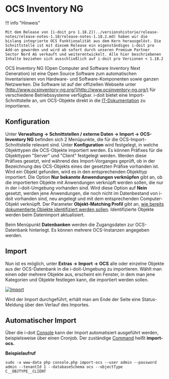 # OCS Inventory NG

!!! info "Hinweis"

    Mit dem Release von [i-doit pro 1.18.2](../versionshistorie/release-notes/release-notes-1.18/release-notes-1.18.2.md) haben wir die bislang integrierte OCS Funktionalität aus dem Kern herausgelöst. Die Schnittstelle ist mit diesem Release ein eigenständiges i-doit pro Add-on geworden und wird ab sofort durch unseren Premium Partner Sector Nord AG verkauft und weiterentwickelt. Alle hier beschriebenen Inhalte beziehen sich ausschließlich auf i-doit pro Versionen < 1.18.2

OCS Inventory NG (Open Computer and Software Inventory Next Generation) ist eine Open Source Software zum automatischen Inventarisieren von Hardware- und Software-Komponenten sowie ganzen Netzwerken. Die Software ist auf der offiziellen Webseite unter [http://www.ocsinventory-ng.org/](http://www.ocsinventory-ng.org/) für verschiedene Betriebssysteme verfügbar. i-doit bietet eine Import-Schnittstelle an, um OCS-Objekte direkt in die [IT-Dokumentation](../glossar.md#it-dokumentation) zu importieren.

Konfiguration
-------------

Unter **Verwaltung → Schnittstellen / externe Daten → Import → OCS-Inventory NG** befinden sich 2 Menüpunkte, die für die OCS-Import-Schnittstelle relevant sind. Unter **Konfiguration** wird festgelegt, in welche Objekttypen die OCS-Objekte importiert werden. Es können Präfixes für die Objekttypen "Server" und "Client" festgelegt werden. Werden diese Präfixes gesetzt, wird während des Import-Vorganges geprüft, ob in der Bezeichnung des OCS-Objekts eines der gesetzten Präfixe vorhanden ist. Wird ein Objekt gefunden, wird es in den entsprechenden Objekttyp importiert. Die Option **Nur bekannte Anwendungen verknüpfen** gibt an, ob die importierten Objekte mit Anwendungen verknüpft werden sollen, die nur in der i-doit-Umgebung vorhanden sind. Wird diese Option auf **Nein** gesetzt, werden jene Anwendungen, die noch nicht im Datenbestand von i-doit vorhanden sind, neu angelegt und mit dem entsprechenden Computer-Objekt verknüpft. Der Parameter **Objekt-Matching Profil** gibt an, [wie bereits dokumentierte Objekte identifiziert werden sollen](../daten-konsolidieren/objekt-identifizieren-bei-importen.md). Identifizierte Objekte werden beim Datenimport aktualisiert.

Beim Menüpunkt **Datenbanken** werden die Zugangsdaten zur OCS-Datenbank hinterlegt. Es können mehrere OCS-Instanzen angegeben werden.

Import
------

Nun ist es möglich, unter **Extras **→** Import** ****→** OCS** alle oder einzelne Objekte aus der OCS-Datenbank in die i-doit-Umgebung zu importieren. Wählt man einen oder mehrere Objekte aus, erscheint ein Fenster, in dem man jene Kategorien und Objekte festlegen kann, die importiert werden sollen.

[![Import](../assets/images/de/i-doit-pro-add-ons/ocs/ocs.jpg)](../assets/images/de/i-doit-pro-add-ons/ocs/ocs.jpg)

Wird der Import durchgeführt, erhält man am Ende der Seite eine Status-Meldung über den Verlauf des Importes.

Automatischer Import
--------------------

Über die i-doit [Console](../automatisierung-und-integration/cli/index.md) kann der Import automatisiert ausgeführt werden, beispielsweise über einen Cronjob. Der zuständige [Command](../automatisierung-und-integration/cli/console/optionen-und-parameter-der-console.md#import-ocs) heißt **import-ocs.**

**Beispielaufruf**

    sudo -u www-data php console.php import-ocs --user admin --password admin --tenantId 1 --databaseSchema ocs --objectType C__OBJTYPE__CLIENT